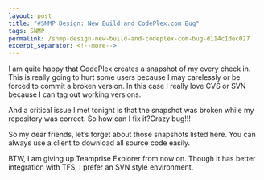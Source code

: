 ```yaml
---
layout: post
title: "#SNMP Design: New Build and CodePlex.com Bug"
tags: SNMP
permalink: /snmp-design-new-build-and-codeplex-com-bug-d114c1dec027
excerpt_separator: <!--more-->
---
```

I am quite happy that CodePlex creates a snapshot of my every check in. This is really going to hurt some users because I may carelessly or be forced to commit a broken version. In this case I really love CVS or SVN because I can tag out working versions.

And a critical issue I met tonight is that the snapshot was broken while my repository was correct. So how can I fix it?Crazy bug!!!

So my dear friends, let’s forget about those snapshots listed here. You can always use a client to download all source code easily.

BTW, I am giving up Teamprise Explorer from now on. Though it has better integration with TFS, I prefer an SVN style environment.
<!--more-->